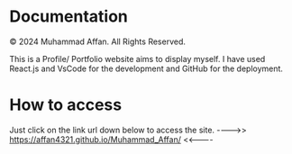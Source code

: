 # Documentation
© 2024 Muhammad Affan. All Rights Reserved.

This is a Profile/ Portfolio website aims to display myself.
I have used React.js and VsCode for the development and GitHub for the deployment.

# How to access
Just click on the link url down below to access the site.
---->> https://affan4321.github.io/Muhammad_Affan/ <<----
